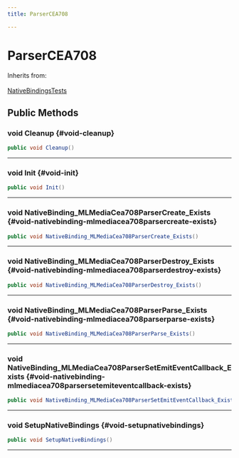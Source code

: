 ```yaml
---
title: ParserCEA708

---
```


# ParserCEA708







Inherits from: <br></br>[NativeBindingsTests](/versioned_docs/version-31-Aug-2023/unity-api/api/UnitySDKEditorTests/UnitySDKEditorTests.NativeBindingsTests.md)




## Public Methods

### void Cleanup {#void-cleanup}

```csharp
public void Cleanup()
```






-----------

### void Init {#void-init}

```csharp
public void Init()
```






-----------

### void NativeBinding_MLMediaCea708ParserCreate_Exists {#void-nativebinding-mlmediacea708parsercreate-exists}

```csharp
public void NativeBinding_MLMediaCea708ParserCreate_Exists()
```






-----------

### void NativeBinding_MLMediaCea708ParserDestroy_Exists {#void-nativebinding-mlmediacea708parserdestroy-exists}

```csharp
public void NativeBinding_MLMediaCea708ParserDestroy_Exists()
```






-----------

### void NativeBinding_MLMediaCea708ParserParse_Exists {#void-nativebinding-mlmediacea708parserparse-exists}

```csharp
public void NativeBinding_MLMediaCea708ParserParse_Exists()
```






-----------

### void NativeBinding_MLMediaCea708ParserSetEmitEventCallback_Exists {#void-nativebinding-mlmediacea708parsersetemiteventcallback-exists}

```csharp
public void NativeBinding_MLMediaCea708ParserSetEmitEventCallback_Exists()
```






-----------

### void SetupNativeBindings {#void-setupnativebindings}

```csharp
public void SetupNativeBindings()
```






-----------


